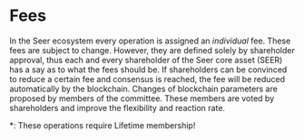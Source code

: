 # Fees

In the Seer ecosystem every operation is assigned an *individual* fee.
These fees are subject to change. However, they are defined solely by
shareholder approval, thus each and every shareholder of the Seer core
asset (SEER) has a say as to what the fees should be. If shareholders can be
convinced to reduce a certain fee and consensus is reached, the fee will be
reduced automatically by the blockchain. Changes of blockchain parameters are
proposed by members of the committee. These members are voted by shareholders
and improve the flexibility and reaction rate.

\*: These operations require Lifetime membership!
